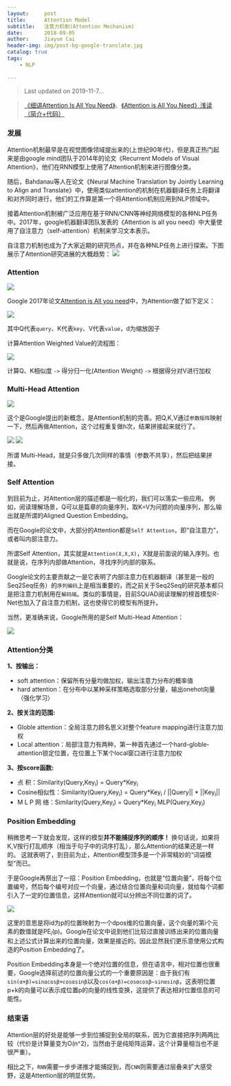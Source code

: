 ```yaml
---
layout:     post
title:      Attention Model
subtitle:   注意力机制(Attention Mechanism)
date:       2018-09-05
author:     Jiayue Cai
header-img: img/post-bg-google-translate.jpg
catalog: true
tags:
    - NLP
    
---
```



> Last updated on 2019-11-7... 

> [《细讲Attention Is All You Need》](https://mp.weixin.qq.com/s/RLxWevVWHXgX-UcoxDS70w)、[《Attention is All You Need》浅读（简介+代码）](https://kexue.fm/archives/4765)

### 发展

Attention机制最早是在视觉图像领域提出来的(上世纪90年代)，但是真正热门起来是由google mind团队于2014年的论文《Recurrent Models of Visual Attention》，他们在RNN模型上使用了Attention机制来进行图像分类。

随后，Bahdanau等人在论文《Neural Machine Translation by Jointly Learning to Align and Translate》中，使用类似attention的机制在机器翻译任务上将翻译和对齐同时进行，他们的工作算是第一个将Attention机制应用到NLP领域中。

接着Attention机制被广泛应用在基于RNN/CNN等神经网络模型的各种NLP任务中。2017年，google机器翻译团队发表的《Attention is all you need》中大量使用了自注意力（self-attention）机制来学习文本表示。

自注意力机制也成为了大家近期的研究热点，并在各种NLP任务上进行探索。下图展示了Attention研究进展的大概趋势：
![](/img/post/20180905/3.png)

### Attention

![](/img/post/20180905/4.png)

Google 2017年论文[Attention is All you need](https://arxiv.org/pdf/1706.03762.pdf)中，为Attention做了如下定义：

![](/img/post/20180905/1.png)

其中Q代表`query`、K代表`key`、V代表`value`，d为缩放因子

计算Attention Weighted Value的流程图：

![](/img/post/20180905/2.png)

计算Q、K相似度 `->` 得分归一化(Attention Weight) `->` 根据得分对V进行加权

### Multi-Head Attention

![](/img/post/20180905/5.png)

这个是Google提出的新概念，是Attention机制的完善。把Q,K,V通过`参数矩阵`映射一下，然后再做Attention，这个过程重复做h次，结果拼接起来就行了。

![](/img/post/20180905/6.png)
![](/img/post/20180905/7.png)

所谓 Multi-Head，就是只多做几次同样的事情（参数不共享），然后把结果拼接。

### Self Attention

到目前为止，对Attention层的描述都是一般化的，我们可以落实一些应用。
例如，阅读理解场景，Q可以是篇章的向量序列，取K=V为问题的向量序列，那么输出就是所谓的Aligned Question Embedding。

而在Google的论文中，大部分的Attention都是`Self Attention`，即“自注意力”，或者叫内部注意力。

所谓Self Attention，其实就是`Attention(X,X,X)`，X就是前面说的输入序列。也就是说，在序列内部做Attention，寻找序列内部的联系。

Google论文的主要贡献之一是它表明了内部注意力在机器翻译（甚至是一般的Seq2Seq任务）的`序列编码`上是相当重要的，而之前关于Seq2Seq的研究基本都只是把注意力机制用在`解码端`。类似的事情是，目前SQUAD阅读理解的榜首模型R-Net也加入了自注意力机制，这也使得它的模型有所提升。

当然，更准确来说，Google所用的是Self Multi-Head Attention：

![](/img/post/20180905/8.png)

### Attention分类

**1、按输出：**
- soft attention：保留所有分量均做加权，输出注意力分布的概率值
- hard attention：在分布中以某种采样策略选取部分分量，输出onehot向量（强化学习）

**2、按关注的范围:**
- Globle attention：全局注意力顾名思义对整个feature mapping进行注意力加权
- Local attention：局部注意力有两种，第一种首先通过一个hard-globle-attention锁定位置，在位置上下某个local窗口进行注意力加权

**3、按score函数:**
- 点		积：Similarity(Query,Key<sub>i</sub>) = Query*Key<sub>i</sub>
- Cosine相似性：Similarity(Query,Key<sub>i</sub>) = Query*Key<sub>i</sub> / &#124;&#124;Query&#124;&#124; * &#124;&#124;Key<sub>i</sub>&#124;&#124;
- M L P 网	络：Similarity(Query,Key<sub>i</sub>) = Query*Key<sub>i</sub> MLP(Query,Key<sub>i</sub>)

### Position Embedding

稍微思考一下就会发现，这样的模型**并不能捕捉序列的顺序！**
换句话说，如果将K,V按行打乱顺序（相当于句子中的词序打乱），那么Attention的结果还是一样的。
这就表明了，到目前为止，Attention模型顶多是一个非常精妙的“词袋模型”而已。

于是Google再祭出了一招：Position Embedding，也就是“位置向量”，将每个位置编号，然后每个编号对应一个向量，通过结合位置向量和词向量，就给每个词都引入了一定的位置信息，这样Attention就可以分辨出不同位置的词了。

![](/img/post/20180905/8.png)

这里的意思是将id为p的位置映射为一个dpos维的位置向量，这个向量的第i个元素的数值就是PE<sub>i</sub>(p)。Google在论文中说到他们比较过直接训练出来的位置向量和上述公式计算出来的位置向量，效果是接近的。因此显然我们更乐意使用公式构造的Position Embedding了。

Position Embedding本身是一个绝对位置的信息，但在语言中，相对位置也很重要，Google选择前述的位置向量公式的一个重要原因是：由于我们有`sin(α+β)=sinαcosβ+cosαsinβ`以及`cos(α+β)=cosαcosβ−sinαsinβ`，这表明位置p+k的向量可以表示成位置p的向量的线性变换，这提供了表达相对位置信息的可能性。

### 结束语

Attention层的好处是能够一步到位捕捉到全局的联系，因为它直接把序列两两比较（代价是计算量变为O(n^2)，当然由于是纯矩阵运算，这个计算量相当也不是很严重）。

相比之下，`RNN`需要一步步递推才能捕捉到，而`CNN`则需要通过层叠来扩大感受野，这是Attention层的明显优势。


